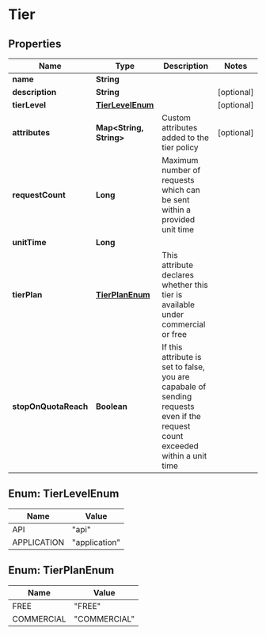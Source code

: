 
# Tier

## Properties
Name | Type | Description | Notes
------------ | ------------- | ------------- | -------------
**name** | **String** |  | 
**description** | **String** |  |  [optional]
**tierLevel** | [**TierLevelEnum**](#TierLevelEnum) |  |  [optional]
**attributes** | **Map&lt;String, String&gt;** | Custom attributes added to the tier policy  |  [optional]
**requestCount** | **Long** | Maximum number of requests which can be sent within a provided unit time  | 
**unitTime** | **Long** |  | 
**tierPlan** | [**TierPlanEnum**](#TierPlanEnum) | This attribute declares whether this tier is available under commercial or free  | 
**stopOnQuotaReach** | **Boolean** | If this attribute is set to false, you are capabale of sending requests even if the request count exceeded within a unit time  | 


<a name="TierLevelEnum"></a>
## Enum: TierLevelEnum
Name | Value
---- | -----
API | &quot;api&quot;
APPLICATION | &quot;application&quot;


<a name="TierPlanEnum"></a>
## Enum: TierPlanEnum
Name | Value
---- | -----
FREE | &quot;FREE&quot;
COMMERCIAL | &quot;COMMERCIAL&quot;



